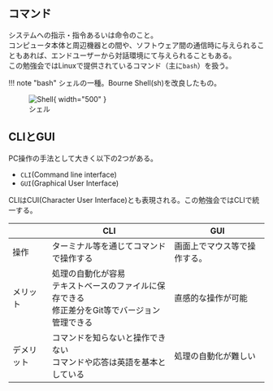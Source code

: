 ## コマンド

システムへの指示・指令あるいは命令のこと。<br>
コンピュータ本体と周辺機器との間や、ソフトウェア間の通信時に与えられることもあれば、エンドユーザーから対話環境にて与えられることもある。<br>
この勉強会ではLinuxで提供されているコマンド（主に`bash`）を扱う。

!!! note "bash"
    シェルの一種。Bourne Shell(sh)を改良したもの。
    <figure markdown>
    ![Shell](/assets/images/shell.drawio.svg){ width="500" }
    <figcaption>シェル</figcaption>
    </figure>


## CLIとGUI

PC操作の手法として大きく以下の2つがある。

* `CLI`(Command line interface)
* `GUI`(Graphical User Interface)

CLIはCUI(Character User Interface)とも表現される。この勉強会ではCLIで統一する。

|            | CLI                                                                                                 | GUI                          |
| ---------- | --------------------------------------------------------------------------------------------------- | ---------------------------- |
| 操作       | ターミナル等を通じてコマンドで操作する                                                              | 画面上でマウス等で操作する。 |
| メリット   | 処理の自動化が容易<br>テキストベースのファイルに保存できる<br>修正差分をGit等でバージョン管理できる | 直感的な操作が可能           |
| デメリット | コマンドを知らないと操作できない<br>コマンドや応答は英語を基本としている                            | 処理の自動化が難しい         |
